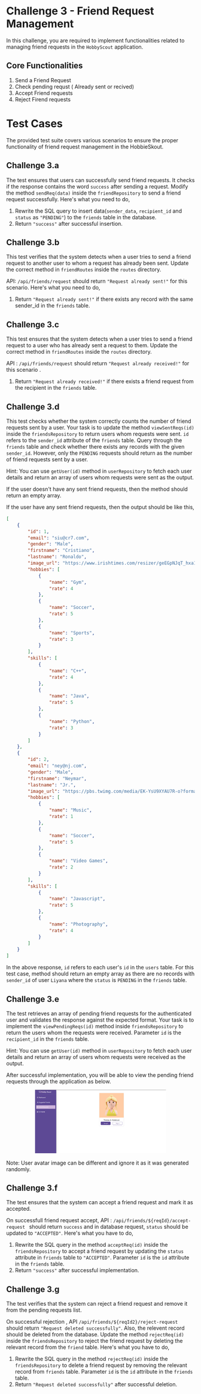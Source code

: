 # Challenge 3 - Friend Request Management

In this challenge, you are required to implement functionalities related to managing friend requests in the `HobbyScout` application.

## Core Functionalities

1. Send a Friend Request 
2. Check pending requst ( Already sent or recived)
3. Accept Friend requests
4. Reject Firend requests


# Test Cases

The provided test suite covers various scenarios to ensure the proper functionality of friend request management in the HobbieSkout.

## Challenge 3.a
 The test ensures that users can successfully send friend requests. It checks if the response contains the word `success` after sending a request. Modify the method `sendReq(data)` inside the `friendRepository` to send a friend request successfully. Here's what you need to do,
 1. Rewrite the SQL query to insert data(`sender_data`, `recipient_id` and `status` as `"PENDING"`) to the `friends` table in the database.
 2. Return `"success"` after successful insertion.

## Challenge 3.b

 This test verifies that the system detects when a user tries to send a friend request to another user to whom a request has already been sent. Update the correct method in `friendRoutes` inside the `routes` directory.

 API: ```/api/friends/request``` should return ```"Request already sent!"```  for this scenario. Here's what you need to do,
 1. Return `"Request already sent!"` if there exists any record with the same sender_id in the `friends` table.


## Challenge 3.c
This test ensures that the system detects when a user tries to send a friend request to a user who has already sent a request to them. Update the correct method in `friendRoutes` inside the `routes` directory.

API : ```/api/friends/request``` should return ```"Request already received!"``` for this scenario . 
1. Return `"Request already received!"` if there exists a friend request from the recipient in the `friends` table.


## Challenge 3.d

This test checks whether the system correctly counts the number of friend requests sent by a user. Your task is to update the method `viewSentReqs(id)` inside the `friendsRepository` to return users whom requests were sent. `id` refers to the `sender_id` attribute of the `friends` table. Query through the `friends` table and check whether there exists any records with the given `sender_id`. However, only the `PENDING` requests should return as the number of friend requests sent by a user.

Hint: You can use `getUser(id)` method in `userRepository` to fetch each user details and return an array of users whom requests were sent as the output.

If the user doesn't have any sent friend requests, then the method should return an empty array.

If the user have any sent friend requests, then the output should be like this,
```json
[
    {
        "id": 1,
        "email": "siu@cr7.com",
        "gender": "Male",
        "firstname": "Cristiano",
        "lastname": "Ronaldo",
        "image_url": "https://www.irishtimes.com/resizer/geEGpNJqT_hxa139T5HWfq8YdYw=/1600x0/filters:format(jpg):quality(70)/cloudfront-eu-central-1.images.arcpublishing.com/irishtimes/C752OG447LSTHDRHTADVXYWCPQ.jpg",
        "hobbies": [
            {
                "name": "Gym",
                "rate": 4
            },
            {
                "name": "Soccer",
                "rate": 5
            },
            {
                "name": "Sports",
                "rate": 3
            }
        ],
        "skills": [
            {
                "name": "C++",
                "rate": 4
            },
            {
                "name": "Java",
                "rate": 5
            },
            {
                "name": "Python",
                "rate": 3
            }
        ]
    },
    {
        "id": 2,
        "email": "ney@nj.com",
        "gender": "Male",
        "firstname": "Neymar",
        "lastname": "Jr.",
        "image_url": "https://pbs.twimg.com/media/EK-YsU9XYAU7R-o?format=jpg&name=medium",
        "hobbies": [
            {
                "name": "Music",
                "rate": 1
            },
            {
                "name": "Soccer",
                "rate": 5
            },
            {
                "name": "Video Games",
                "rate": 2
            }
        ],
        "skills": [
            {
                "name": "Javascript",
                "rate": 5
            },
            {
                "name": "Photography",
                "rate": 4
            }
        ]
    }
]
```
In the above response, `id` refers to each user's `id` in the `users` table.
For this test case, method should return an empty array as there are no records with `sender_id` of user `Liyana` where the `status` is `PENDING` in the `friends` table.

## Challenge 3.e

The test retrieves an array of pending friend requests for the authenticated user and validates the response against the expected format. Your task is to implement the `viewPendingReqs(id)` method inside `friendsRepository` to return the users whom the requests were received. Parameter `id` is the `recipient_id` in the `friends` table.

Hint: You can use `getUser(id)` method in `userRepository` to fetch each user details and return an array of users whom requests were received as the output.

After successful implementation, you will be able to view the pending friend requests through the application as below.
<p align="center">
  <img src="./images/3e.png" width="350px">
</p>

Note: User avatar image can be different and ignore it as it was generated randomly.

## Challenge 3.f

The test ensures that the system can accept a friend request and mark it as accepted.

On successfull friend request accept, API : ```/api/friends/${reqId}/accept-request ``` should return ```success``` and in database request, `status` should be updated to ```"ACCEPTED"```. Here's what you have to do,
1. Rewrite the SQL query in the method `acceptReq(id)` inside the `friendsRepository` to accept a friend request by updating the `status` attribute in `friends` table to `"ACCEPTED"`. Parameter `id` is the `id` attribute in the `friends` table. 
2. Return `"success"` after successful implementation.

## Challenge 3.g

The test verifies that the system can reject a friend request and remove it from the pending requests list.

On successful rejection , API ```/api/friends/${reqId2}/reject-request``` should return  ```"Request deleted successfully"```. Also, the relevent record should be deleted from the database. Update the method `rejectReq(id)` inside the `friendsRepository` to reject the friend request by deleting the relevant record from the `friend` table. Here's what you have to do,
1. Rewrite the SQL query in the method `rejectReq(id)` inside the `friendsRepository` to delete a friend request by removing the relevant record from `friends` table. Parameter `id` is the `id` attribute in the `friends` table.
2. Return `"Request deleted successfully"` after successful deletion.
